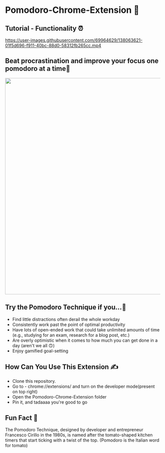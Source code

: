 # Pomodoro-Chrome-Extension 🍅

## Tutorial - Functionality ⏰
https://user-images.githubusercontent.com/69964629/138063621-01f5d696-f911-40bc-88d0-58312fb265cc.mp4

## Beat procrastination and improve your focus one pomodoro at a time🥳 
<img src="https://user-images.githubusercontent.com/69964629/138051517-e12caa27-30a3-4905-bef2-a5f169fb9316.jpg" width="700"/>


## Try the Pomodoro Technique if you...🙌
<ul>
<li>Find little distractions often derail the whole workday</li>

<li>Consistently work past the point of optimal productivity</li>

<li>Have lots of open-ended work that could take unlimited amounts of time (e.g., studying for an exam, research for a blog post, etc.)</li>

<li>Are overly optimistic when it comes to how much you can get done in a day (aren't we all 🙃)</li>

<li>Enjoy gamified goal-setting</li>
</ul>

## How Can You Use This Extension ✍️
<ul>
<li>Clone this repository.</li>
<li>Go to - chrome://extensions/ and turn on the developer mode(present on top right)</li>
<li>Open the Pomodoro-Chrome-Extension folder</li>
<li>Pin it, and tadaaaa you're good to go</li>
</ul>

## Fun Fact 💁
The Pomodoro Technique, designed by developer and entrepreneur Francesco Cirillo in the 1980s, 
is named after the tomato-shaped kitchen timers that start ticking with a twist of the top. (Pomodoro is the Italian word for tomato)

